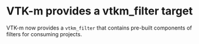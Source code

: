 # VTK-m provides a vtkm_filter target

VTK-m now provides a `vtkm_filter` that contains pre-built components
of filters for consuming projects.
